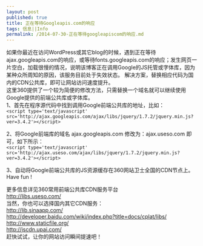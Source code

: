 ```yaml
---
layout: post
published: true
title: 正在等待Googleapis.com的响应
tags: 信息||Info    
permalink: /2014-07-30-正在等待googleapiscom的响应.md
---
```

  如果你最近在访问WordPress或其它blog的时候，遇到正在等待ajax.googleapis.com的响应，或等待fonts.googleapis.com的响应；发生网页一片空白，加载很慢的情况，说明该博客正在调用Google的JS托管或字体库，因为某种众所周知的原因，该服务目前处于失效状态。
解决方案，替换相应代码为国内的CDN公共库，即可让网站访问速度提升。   <br/>
这里360提供了一个较为简便的修改方法，只需替换一个域名就可以继续使用Google提供的前端公共库或字体库。   <br/>
1、首先在程序源代码中找到调用Google前端公共库的地址，比如：   <br/>
  `` <script type='text/javascript' src='http://ajax.googleapis.com/ajax/libs/jquery/1.7.2/jquery.min.js?ver=3.4.2'></script> ``
    
    
2、将Google前端库的域名 ajax.googleapis.com 修改为：ajax.useso.com 即可，如下所示：   <br/>
  `` <script type='text/javascript' src='http://ajax.useso.com/ajax/libs/jquery/1.7.2/jquery.min.js?ver=3.4.2'></script> ``
    
    
   3、自动将Google前端公共库的JS资源缓存在360网站卫士全国的CDN节点上。Have fun !
   
   
更多信息详见360常用前端公共库CDN服务平台   <br/>
 http://libs.useso.com/   <br/>
当然，你也可以选择国内其它CDN服务：   <br/>
http://lib.sinaapp.com/   <br/>
http://developer.baidu.com/wiki/index.php?title=docs/cplat/libs/   <br/>
http://www.staticfile.org/   <br/>
http://jscdn.upai.com/   <br/>
    赶快试试，让你的网站访问瞬间提速吧！ 
